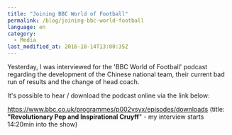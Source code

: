 ```yaml
---
title: "Joining BBC World of Football"
permalink: /blog/joining-bbc-world-football
language: en
category:
  - Media
last_modified_at: 2016-10-14T13:00:35Z
---
```


Yesterday, I was interviewed for the 'BBC World of Football' podcast regarding the development of the Chinese national team, their current bad run of results and the change of head coach.

It's possible to hear / download the podcast online via the link below:

<https://www.bbc.co.uk/programmes/p002vsyx/episodes/downloads> (title: **"Revolutionary Pep and Inspirational Cruyff**" - my interview starts 14:20min into the show)
